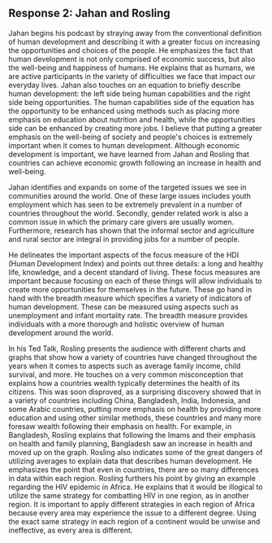 ## Response 2: Jahan and Rosling   
  
  Jahan begins his podcast by straying away from the conventional definition of human development and describing it with a greater focus on increasing the opportunities and choices of the people. He emphasizes the fact that human development is not only comprised of economic success, but also the well-being and happiness of humans. He explains that as humans, we are active participants in the variety of difficulties we face that impact our everyday lives. Jahan also touches on an equation to briefly describe human development: the left side being human capabilities and the right side being opportunities. The human capabilities side of the equation has the opportunity to be enhanced using methods such as placing more emphasis on education about nutrition and health, while the opportunities side can be enhanced by creating more jobs. I believe that putting a greater emphasis on the well-being of society and people's choices is extremely important when it comes to human development. Although economic development is important, we have learned from Jahan and Rosling that countries can achieve economic growth following an increase in health and well-being. 
  
  Jahan identifies and expands on some of the  targeted issues we see in communities around the world. One of these large issues includes youth employment which has seen to be extremely prevalent in a number of countries throughout the world. Secondly, gender related work is also a common issue in which the primary care givers are usually women. Furthermore, research has shown that the informal sector and agriculture and rural sector are integral in providing jobs for a number of people. 

  He delineates the important aspects of the focus measure of the HDI (Human Development Index) and points out three details: a long and healthy life, knowledge, and a decent standard of living. These focus measures are important because focusing on each of these things will allow individuals to create more opportunities for themselves in the future. These go hand in hand with the breadth measure which specifies a variety of indicators of human development. These can be measured using aspects such as unemployment and infant mortality rate. The breadth measure provides individuals with a more thorough and holistic overview of human development around the world.      

  In his Ted Talk, Rosling presents the audience with different charts and graphs that show how a variety of countries have changed throughout the years when it comes to aspects such as average family income, child survival, and more. He touches on a very common misconception that explains how a countries wealth typically determines the health of its citizens. This was soon disproved, as a surprising discovery showed that in a variety of countries including China, Bangladesh, India, Indonesia, and some Arabic countries, putting more emphasis on health by providing more education and using other similar methods, these countries and many more foresaw wealth following their emphasis on health. For example, in Bangladesh, Rosling explains that following the Imams and their emphasis on health and family planning, Bangladesh saw an increase in health and moved up on the graph. Rosling also indicates some of the great dangers of utilizing averages to explain data that describes human development. He emphasizes the point that even in countries, there are so many differences in data within each region. Rosling furthers his point by giving an example regarding the HIV epidemic in Africa. He explains that it would be illogical to utilize the same strategy for combatting HIV in one region, as in another region. It is important to apply different strategies in each region of Africa because every area may experience the issue to a different degree. Using the exact same strategy in each region of a continent would be unwise and ineffective, as every area is different.     

